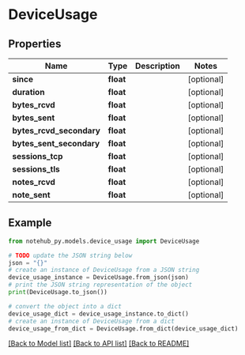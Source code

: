 # DeviceUsage

## Properties

| Name                     | Type      | Description | Notes      |
| ------------------------ | --------- | ----------- | ---------- |
| **since**                | **float** |             | [optional] |
| **duration**             | **float** |             | [optional] |
| **bytes_rcvd**           | **float** |             | [optional] |
| **bytes_sent**           | **float** |             | [optional] |
| **bytes_rcvd_secondary** | **float** |             | [optional] |
| **bytes_sent_secondary** | **float** |             | [optional] |
| **sessions_tcp**         | **float** |             | [optional] |
| **sessions_tls**         | **float** |             | [optional] |
| **notes_rcvd**           | **float** |             | [optional] |
| **note_sent**            | **float** |             | [optional] |

## Example

```python
from notehub_py.models.device_usage import DeviceUsage

# TODO update the JSON string below
json = "{}"
# create an instance of DeviceUsage from a JSON string
device_usage_instance = DeviceUsage.from_json(json)
# print the JSON string representation of the object
print(DeviceUsage.to_json())

# convert the object into a dict
device_usage_dict = device_usage_instance.to_dict()
# create an instance of DeviceUsage from a dict
device_usage_from_dict = DeviceUsage.from_dict(device_usage_dict)
```

[[Back to Model list]](../README.md#documentation-for-models) [[Back to API list]](../README.md#documentation-for-api-endpoints) [[Back to README]](../README.md)
